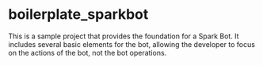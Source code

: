 # boilerplate_sparkbot
This is a sample project that provides the foundation for a Spark Bot.  It includes several basic elements for the bot, allowing the developer to focus on the actions of the bot, not the bot operations.  
